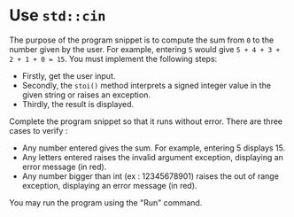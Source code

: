 # Use `std::cin`

The purpose of the program snippet is to compute the sum from `0` to the 
number given by the user. For example, entering `5` would give `5 + 4 + 3 + 
2 + 1 + 0 = 15`.
You must implement the following steps:
- Firstly, get the user input. 
- Secondly, the `stoi()` method interprets a signed integer value in the 
  given string or raises an exception. 
- Thirdly, the result is displayed.

Complete the program snippet so that it runs without error. There are three 
cases to verify : 
- Any number entered gives the sum. For example, entering 5 displays 15.
- Any letters entered raises the invalid argument exception, displaying an 
  error message (in red).
- Any number bigger than int (ex : 12345678901) raises the out of range 
  exception, displaying an error message (in red).

You may run the program using the "Run" command.